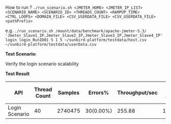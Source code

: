 How to run ?
```./run_scenario.sh <JMETER_HOME> <JMETER_IP_LIST> <SCENARIO_NAME> <SCENARIO_ID> <THREADS_COUNT> <RAMPUP_TIME> <CTRL_LOOPS> <DOMAIN_FILE> <CSV_USERDATA_FILE> <CSV_USERDATA_FILE> <pathPrefix>```

e.g.
```./run_scenario.sh /mount/data/benchmark/apache-jmeter-5.3/ 'Jmeter_Slave1_IP,Jmeter_Slave2_IP,Jmeter_Slave3_IP,Jmeter_Slave4_IP' login login_RunID01 5 1 5 ~/sunbird-platform/testdata/host.csv ~/sunbird-platform/testdata/userData.csv```


**Test Scenario:**

Verify the login scenario scalability

**Test Result**

|API                |Thread Count|Samples |Errors%  |Throughput/sec|Avg Resp Time |95th pct |99th pct|
|-------------------|------------|--------|---------| -------------|--------------|---------|--------|
|Login Scenario     |40          |2740475 |30(0.00%)| 255.88       | 104.81       | 110.00  |134.00  |
